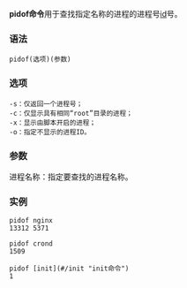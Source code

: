 **pidof命令**用于查找指定名称的进程的进程号[id](#/id "id命令")号。

### 语法  

```
pidof(选项)(参数)
```

### 选项  

```
-s：仅返回一个进程号；
-c：仅显示具有相同“root”目录的进程；
-x：显示由脚本开启的进程；
-o：指定不显示的进程ID。
```

### 参数  

进程名称：指定要查找的进程名称。

### 实例  

```
pidof nginx
13312 5371

pidof crond
1509

pidof [init](#/init "init命令")
1
```